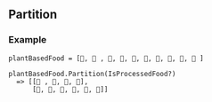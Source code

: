 ## Partition

### Example

``` 
plantBasedFood = [🍉, 🍩 , 🎂, 🍌, 🍫, 🍓, 🍒, 🥕, 🌽, 🥧 ]

plantBasedFood.Partition(IsProcessedFood?) 
  => [[🍩 , 🎂, 🍫, 🥧],
      [🍉, 🍌, 🍓, 🍒, 🥕, 🌽]]
```